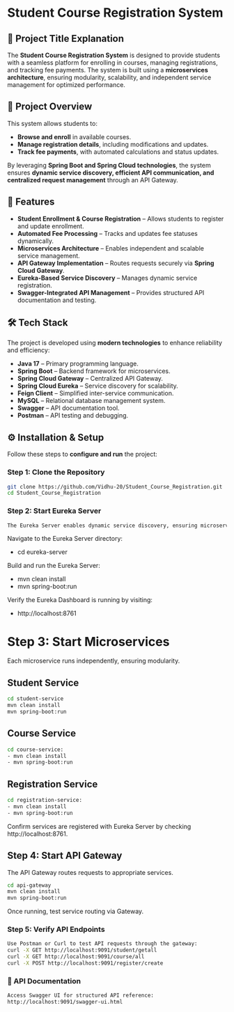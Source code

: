 # Student Course Registration System  

## 📌 Project Title Explanation  
The **Student Course Registration System** is designed to provide students with a seamless platform for enrolling in courses, managing registrations, and tracking fee payments. The system is built using a **microservices architecture**, ensuring modularity, scalability, and independent service management for optimized performance.  

## 📖 Project Overview  
This system allows students to:  
- **Browse and enroll** in available courses.  
- **Manage registration details**, including modifications and updates.  
- **Track fee payments**, with automated calculations and status updates.  

By leveraging **Spring Boot and Spring Cloud technologies**, the system ensures **dynamic service discovery, efficient API communication, and centralized request management** through an API Gateway.  

## 🚀 Features  
- **Student Enrollment & Course Registration** – Allows students to register and update enrollment.  
- **Automated Fee Processing** – Tracks and updates fee statuses dynamically.  
- **Microservices Architecture** – Enables independent and scalable service management.  
- **API Gateway Implementation** – Routes requests securely via **Spring Cloud Gateway**.  
- **Eureka-Based Service Discovery** – Manages dynamic service registration.  
- **Swagger-Integrated API Management** – Provides structured API documentation and testing.  

## 🛠 Tech Stack  
The project is developed using **modern technologies** to enhance reliability and efficiency:  
- **Java 17** – Primary programming language.  
- **Spring Boot** – Backend framework for microservices.  
- **Spring Cloud Gateway** – Centralized API Gateway.  
- **Spring Cloud Eureka** – Service discovery for scalability.  
- **Feign Client** – Simplified inter-service communication.  
- **MySQL** – Relational database management system.  
- **Swagger** – API documentation tool.  
- **Postman** – API testing and debugging.  

## ⚙️ Installation & Setup  
Follow these steps to **configure and run** the project:  

### **Step 1: Clone the Repository**  
```sh
git clone https://github.com/Vidhu-20/Student_Course_Registration.git
cd Student_Course_Registration
```
### **Step 2: Start Eureka Server**
```sh
The Eureka Server enables dynamic service discovery, ensuring microservices can communicate efficiently.
```
Navigate to the Eureka Server directory:
- cd eureka-server

Build and run the Eureka Server:
- mvn clean install
- mvn spring-boot:run

Verify the Eureka Dashboard is running by visiting:
- http://localhost:8761

# **Step 3: Start Microservices**  

Each microservice runs independently, ensuring modularity.  

## **Student Service**
```sh
cd student-service  
mvn clean install  
mvn spring-boot:run  
```
## **Course Service**
```sh
cd course-service:
- mvn clean install
- mvn spring-boot:run
```
## **Registration Service**
```sh
cd registration-service:
- mvn clean install
- mvn spring-boot:run
```
Confirm services are registered with Eureka Server by checking http://localhost:8761.

## **Step 4: Start API Gateway**  
The API Gateway routes requests to appropriate services.  

```sh
cd api-gateway  
mvn clean install  
mvn spring-boot:run  
```

Once running, test service routing via Gateway.

### **Step 5: Verify API Endpoints**
```sh
Use Postman or Curl to test API requests through the gateway:
curl -X GET http://localhost:9091/student/getall
curl -X GET http://localhost:9091/course/all
curl -X POST http://localhost:9091/register/create
```

### **📖 API Documentation**
```sh
Access Swagger UI for structured API reference:
http://localhost:9091/swagger-ui.html
```

